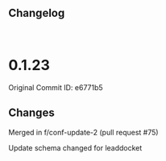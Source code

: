 ## Changelog

<br/>

# 0.1.23

Original Commit ID: e6771b5

## Changes
Merged in f&#x2F;conf-update-2 (pull request #75)

Update schema changed for leaddocket
